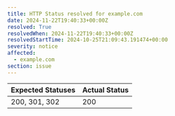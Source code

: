 ```yaml
---
title: HTTP Status resolved for example.com
date: 2024-11-22T19:40:33+00:00Z
resolved: True
resolvedWhen: 2024-11-22T19:40:33+00:00Z
resolvedStartTime: 2024-10-25T21:09:43.191474+00:00
severity: notice
affected:
  - example.com
section: issue
---
```


| Expected Statuses | Actual Status  |
|-------------------|----------------|
| 200, 301, 302 | 200 |
